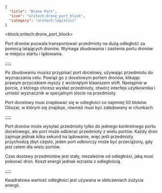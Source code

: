 ```json
{
  "title": "Drone Port",
  "icon": "oritech:drone_port_block",
  "category": "oritech:logistics"
}
```

<block;oritech:drone_port_block>

Port dronów pozwala transportować przedmioty na dużą odległość za pomocą latających dronów. Wymaga zbudowania i zasilenia portu dronów w miejscu startu i lądowania.

;;;;;

Po zbudowaniu musisz przypisać port docelowy, używając przedmiotu do wyznaczania celu. Powiąż go z docelowym portem dronów, klikając prawym przyciskiem myszy z wciśniętym klawiszem shift. Następnie w porcie, z którego chcesz wysłać przedmioty, otwórz interfejs użytkownika i umieść wyznacznik w specjalnym slocie na przedmioty.

Port docelowy musi znajdować się w odległości co najmniej 50 bloków. Obszar, w którym się znajduje, również musi być załadowany w chunkach.

;;;;;

Port dronów może wysyłać przedmioty tylko do jednego konkretnego portu docelowego, ale port może odbierać przedmioty z wielu portów. Każdy dron zajmuje jednak kilka sekund na lądowanie, więc jeśli przedmioty przychodzą zbyt często, jeden port odbiorczy może być przeciążony, gdy jest celem dla wielu portów.

Czas dostawy przedmiotów jest stały, niezależnie od odległości, jaką musi pokonać dron. Koszt energii jednak wzrasta z odległością.

;;;;;

Kwadratowa wartość odległości jest używana w obliczeniach zużycia energii.